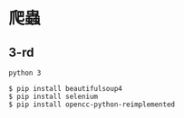 # 爬蟲

## 3-rd

`python 3`

```
$ pip install beautifulsoup4
$ pip install selenium
$ pip install opencc-python-reimplemented
```
